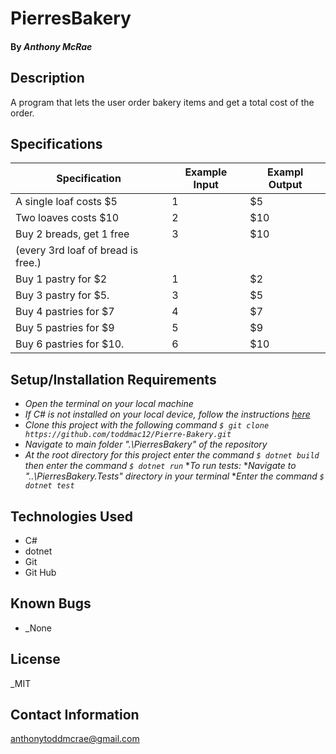 # PierresBakery

####

#### By _Anthony McRae_

## Description

A program that lets the user order bakery items and get a total cost of the order.

## Specifications

| Specification                            | Example Input     | Exampl Output |
| ---------------------------------------- | ----------------- |---------------|
| A single loaf costs $5                   |    1              |      $5       |
| Two loaves costs $10                     |    2              |      $10      |
| Buy 2 breads, get 1 free                 |    3              |      $10      |
| (every 3rd loaf of bread is free.)                                           ||                                                                              |
| Buy 1 pastry for $2                      |    1              |      $2       |
| Buy 3 pastry for $5.                     |    3              |      $5       |
| Buy 4 pastries for $7                    |    4              |      $7       |
| Buy 5 pastries for $9                    |    5              |      $9       |
| Buy 6 pastries for $10.                  |    6              |      $10      |


## Setup/Installation Requirements

* _Open the terminal on your local machine_
* _If C# is not installed on your local device, follow the instructions [here](https://www.learnhowtoprogram.com/c-and-net-part-time-c-and-react-track/getting-started-with-c/installing-c-and-net)_
* _Clone this project with the following command `$ git clone https://github.com/toddmac12/Pierre-Bakery.git`_
* _Navigate to main folder ".\PierresBakery\" of the repository_
* _At the root directory for this project enter the command `$ dotnet build` then    enter the command `$ dotnet run`_
*_To run tests:_
*_Navigate to "..\PierresBakery.Tests\" directory in your terminal_
*_Enter the command `$ dotnet test`_

## Technologies Used
* C#
* dotnet
* Git
* Git Hub

## Known Bugs

* _None


## License

_MIT


## Contact Information

anthonytoddmcrae@gmail.com
